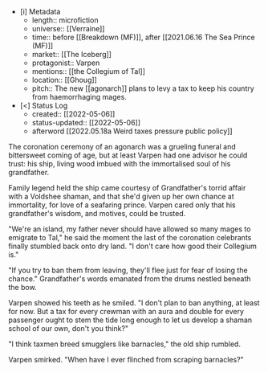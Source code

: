 
- [i] Metadata
	- length:: microfiction
	- universe:: [[Verraine]]
	- time:: before [[Breakdown (MF)]], after [[2021.06.16 The Sea Prince (MF)]]
	- market:: [[The Iceberg]]
	- protagonist:: Varpen
	- mentions:: [[the Collegium of Tal]]
	- location:: [[Ghoug]]
	- pitch:: The new [[agonarch]] plans to levy a tax to keep his country from haemorrhaging mages. 
- [<]  Status Log
	- created:: [[2022-05-06]]
	- status-updated:: [[2022-05-06]] 
	* afterword [[2022.05.18a Weird taxes pressure public policy]]

The coronation ceremony of an agonarch was a grueling funeral and bittersweet coming of age, but at least Varpen had one advisor he could trust: his ship, living wood imbued with the immortalised soul of his grandfather.

Family legend held the ship came courtesy of Grandfather's torrid affair with a Voldshee shaman, and that she'd given up her own chance at immortality, for love of a seafaring prince. Varpen cared only that his grandfather's wisdom, and motives, could be trusted. 

"We're an island, my father never should have allowed so many mages to emigrate to Tal," he said the moment the last of the coronation celebrants finally stumbled back onto dry land. "I don't care how good their Collegium is." 

"If you try to ban them from leaving, they'll flee just for fear of losing the chance." Grandfather's words emanated from the drums nestled beneath the bow. 

Varpen showed his teeth as he smiled. "I don't plan to ban anything, at least for now. But a tax for every crewman with an aura and double for every passenger ought to stem the tide long enough to let us develop a shaman school of our own, don't you think?" 

"I think taxmen breed smugglers like barnacles," the old ship rumbled. 

Varpen smirked. "When have I ever flinched from scraping barnacles?" 